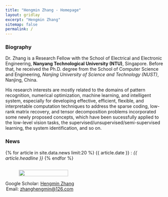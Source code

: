```yaml
---
title: "Hengmin Zhang - Homepage"
layout: gridlay
excerpt: "Hengmin Zhang"
sitemap: false
permalink: /
---
```


<div class="container-fluid">

<div class="row">

<div class="col-sm-8">

### **Biography**

Dr. Zhang is a Research Fellow with the School of Electrical and Electronic Engineering, **Nanyang Technological University (NTU)**, Singapore. Before that, he received the Ph.D. degree from the School of Computer Science and Engineering, *Nanjing University of Science and Technology (NUST)*, Nanjing, China.   

His research interests are mostly related to the domains of pattern recognition, numerical optimization, machine learning, and intelligent system, especially for developing effective, efficient, flexible, and interpretable computation techniques to address the sparse coding, low-rank matrix recovery, and tensor decomposition problems incorporated some newly proposed concepts, which have been sucessfully applied to the low-level vision tasks, the supervised/unsupervised/semi-supervised learning, the system identification, and so on.   
 

### **News**
{% for article in site.data.news limit:20 %}
{{ article.date }} :
<em>{{ article.headline }}</em>
{% endfor %}
<a href="{{ site.url }}{{ site.baseurl }}/allnews.html"></a>

</div>

<div class="col-sm-4" style="display:table-cell; vertical-align:middle; text-align:center">

  <ul style="overflow: hidden">
  <img src="{{ site.url }}{{ site.baseurl }}/images/myself.jpg" class="img-responsive" width="90%" />
  </ul>

  <!-- <br clear="all" /> -->

  Google Scholar: <a href="https://scholar.google.com/citations?user=a1yd0H4AAAAJ&hl=zh-CN&oi=sra">Hengmin Zhang</a> <br>
  Email: zhanghengmin@126.com   
  
   


  <!-- <script type="text/javascript" id="clstr_globe" src="//clustrmaps.com/globe.js?d=qxy0eSYxkkDD23T1VJXNWt4_fn9cGJ1JRNShKPoCy8Y"></script> -->


</div>






